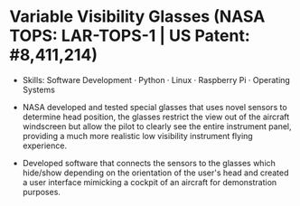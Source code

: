 # Variable Visibility Glasses (NASA TOPS: LAR-TOPS-1 | US Patent: #8,411,214)
- Skills: Software Development · Python · Linux · Raspberry Pi · Operating Systems

- NASA developed and tested special glasses that uses novel sensors to determine head position, the glasses restrict the view out of the aircraft windscreen but allow the pilot to clearly see the entire instrument panel, providing a much more realistic low visibility instrument flying experience.
- Developed software that connects the sensors to the glasses which hide/show depending on the orientation of the user's head and created a user interface mimicking a cockpit of an aircraft for demonstration purposes.

